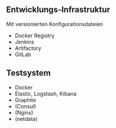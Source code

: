 Entwicklungs-Infrastruktur
--------------------------
Mit versionierten Konfigurationsdateien
 - Docker Registry
 - Jenkins
 - Artifactory
 - GitLab

Testsystem
----------
 - Docker
 - Elastic, Logstash, Kibana
 - Graphite
 - (Consul)
 - (Nginx)
 - (netdata)
